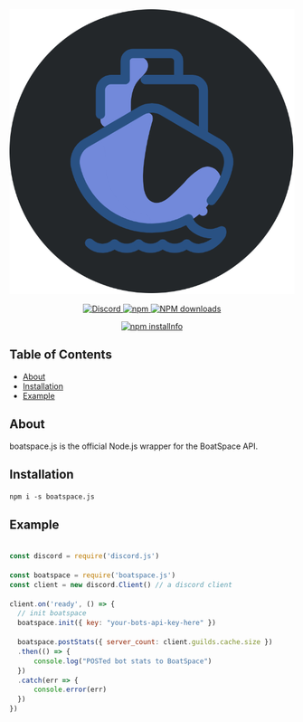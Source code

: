 <div align=center>
    <img src="https://raw.githubusercontent.com/BoatSpace/boatspace.js/main/images/boat_circle.png">
    <p> 
        <a href="https://discord.gg/6rU4rVZ">
            <img src="https://img.shields.io/discord/609125459690651649?color=7289da&logo=discord&logoColor=white" alt="Discord">
        </a>
        <a href="https://www.npmjs.com/package/boatspace.js">
            <img src="https://img.shields.io/npm/v/webhooks.js.svg" alt="npm">
        </a>
        <a href="https://www.npmjs.com/package/boatspace.js">
            <img src="https://img.shields.io/npm/dt/boatspace.js.svg?maxAge=3600" alt="NPM downloads">
        </a>
    </p>
    <p>
        <a href="https://nodei.co/npm/boatspace.js/"><img src="https://nodei.co/npm/boatspace.js.png?downloads=true&stars=true" alt="npm installnfo" /></a>
    </p>
</div>

## Table of Contents
- [About](#about)
- [Installation](#installation)
- [Example](#example)

## About
boatspace.js is the official Node.js wrapper for the BoatSpace API.

## Installation
`npm i -s boatspace.js`

## Example
```js

const discord = require('discord.js')

const boatspace = require('boatspace.js')
const client = new discord.Client() // a discord client

client.on('ready', () => {
  // init boatspace
  boatspace.init({ key: "your-bots-api-key-here" })

  boatspace.postStats({ server_count: client.guilds.cache.size })
  .then(() => {
      console.log("POSTed bot stats to BoatSpace")
  })
  .catch(err => {
      console.error(err)
  })
})